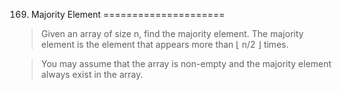 169. Majority Element
=====================

> Given an array of size n, find the majority element. The majority element is the element that appears more than ⌊ n/2 ⌋ times.

> You may assume that the array is non-empty and the majority element always exist in the array.
